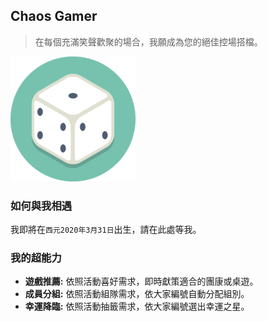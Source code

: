 ## Chaos Gamer

> 在每個充滿笑聲歡聚的場合，我願成為您的絕佳控場搭檔。

![chaos-gamer](image/chaos-gamer-200px.png)

### 如何與我相遇

我即將在`西元2020年3月31日`出生，請在此處等我。

### 我的超能力

* **遊戲推薦:** 依照活動喜好需求，即時獻策適合的團康或桌遊。
* **成員分組:** 依照活動組隊需求，依大家編號自動分配組別。
* **幸運降臨:** 依照活動抽籤需求，依大家編號選出幸運之星。
<br/><br/>
